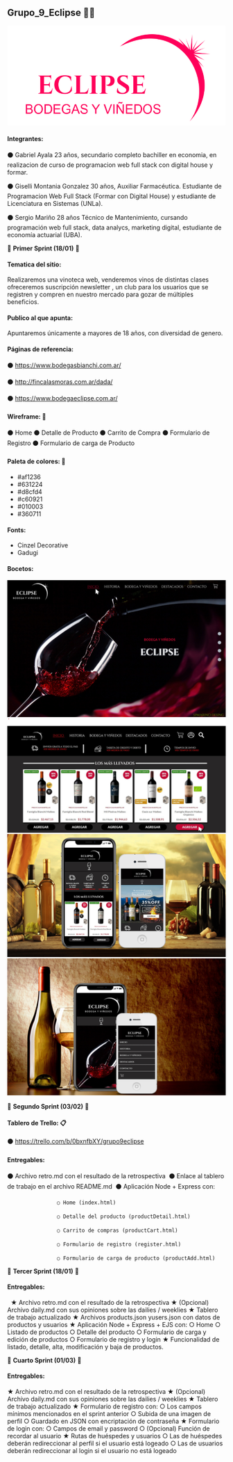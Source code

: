 ## Grupo_9_Eclipse 🍷🍷

![Alt text](https://github.com/spmarino/grupo_9_eclipse/blob/master/Sprint%201/Logo/logo2.png?raw=true)


#### **Integrantes:** 

⚫ Gabriel Ayala
    23 años, secundario completo bachiller en economia, en realizacion de curso de programacion web full stack con digital house y formar.
    
⚫ Giselli Montania Gonzalez
    30 años, Auxiliar Farmacéutica. Estudiante de Programacion Web Full Stack (Formar con Digital House) y estudiante de Licenciatura en Sistemas (UNLa).  

⚫ Sergio Mariño
    28 años Técnico de Mantenimiento, cursando programación web full stack, data analycs, marketing digital, estudiante de economía actuarial (UBA).

📌 **Primer Sprint (18/01)** 🔵


#### **Tematica del sitio:**

Realizaremos una vinoteca web, venderemos vinos de distintas clases ofreceremos suscripción newsletter , un club para los usuarios que se registren y compren en nuestro mercado para gozar de múltiples beneficios.

#### **Publico al que apunta:**

Apuntaremos únicamente a mayores de 18 años, con diversidad de genero.


#### **Páginas de referencia:**

⚫ https://www.bodegasbianchi.com.ar/

⚫ http://fincalasmoras.com.ar/dada/

⚫ https://www.bodegaeclipse.com.ar/

#### **Wireframe:**  📂

⚫ Home
⚫ Detalle de Producto
⚫ Carrito de Compra
⚫ Formulario de Registro
⚫ Formulario de carga de Producto

#### **Paleta de colores:**  🎨

- #af1236
- #631224
- #d8cfd4
- #c60921
- #010003
- #360711

#### **Fonts:**
- Cinzel Decorative
- Gadugi

#### **Bocetos:**

![Alt text](https://github.com/spmarino/grupo_9_eclipse/blob/master/Sprint%201/Bocetos/443997.JPG?raw=true)
![Alt text](https://github.com/spmarino/grupo_9_eclipse/blob/master/Sprint%201/Bocetos/boceto%202.jpg?raw=true)
![Alt text](https://github.com/spmarino/grupo_9_eclipse/blob/master/Sprint%201/Bocetos/bochki-vinograd-shtopor-vino.jpg?raw=true)
![Alt text](https://github.com/spmarino/grupo_9_eclipse/blob/master/Sprint%201/Bocetos/wallpapertip_wine-wallpaper-hd_446799.jpg?raw=true)

📌 **Segundo Sprint (03/02)** 🔵

#### **Tablero de Trello:**  📋 

⚫ https://trello.com/b/0bxnfbXY/grupo9eclipse

#### **Entregables:** 

⚫ Archivo ​retro.md​ con el resultado de la retrospectiva  
⚫ Enlace al tablero de trabajo en el archivo ​README.md  
⚫ Aplicación Node + Express con:  

                    ○ Home (index.html)  

                    ○ Detalle del producto (productDetail.html)  

                    ○ Carrito de compras (productCart.html)  

                    ○ Formulario de registro (register.html) 
                    
                    ○ Formulario de carga de producto (productAdd.html) 

📌 **Tercer Sprint (18/01)** 🔵

#### **Entregables:**
  
★ Archivo ​retro.md​ con el resultado de la retrospectiva 
★ (Opcional) Archivo ​daily.md​ con sus opiniones sobre las dailies / weeklies 
★ Tablero de trabajo actualizado 
★ Archivos ​products.json​ y ​users.json​ con datos de productos y usuarios 
★ Aplicación Node + Express + EJS con: ○ Home ○ Listado de productos ○ Detalle del producto ○ Formulario de carga y edición de productos ○ Formulario de registro y login 
★ Funcionalidad de listado, detalle, alta, modificación y baja de productos.

📌 **Cuarto Sprint (01/03)** 🔵

#### **Entregables:**  

★ Archivo ​retro.md​ con el resultado de la retrospectiva 
★ (Opcional) Archivo ​daily.md​ con sus opiniones sobre las dailies / weeklies 
★ Tablero de trabajo actualizado 
★ Formulario de registro con: ○ Los campos mínimos mencionados en el sprint anterior ○ Subida de una imagen de perfil ○ Guardado en JSON con encriptación de contraseña 
★ Formulario de login con: ○ Campos de email y password ○ (Opcional) Función de recordar al usuario 
★ Rutas de huéspedes y usuarios ○ Las de huéspedes deberán redireccionar al perfil si el usuario está logeado ○ Las de usuarios deberán redireccionar al login si el usuario no está logeado










    
